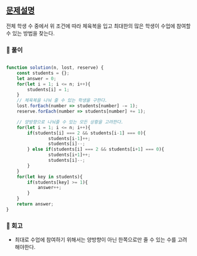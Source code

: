 ## [문제설명](https://school.programmers.co.kr/learn/courses/30/lessons/42862?language=javascript)

전체 학생 수 중에서 위 조건에 따라 체육복을 입고 최대한의 많은 학생이 수업에 참여할 수 있는 방법을 찾는다.

### 📝 풀이

```javaScript

function solution(n, lost, reserve) {
    const students = {};
    let answer = 0;
    for(let i = 1; i <= n; i++){
        students[i] = 1;
    }
    // 체육복을 나눠 줄 수 있는 학생을 구한다.
    lost.forEach(number => students[number] -= 1);
    reserve.forEach(number => students[number] += 1);

    // 양방향으로 나눠줄 수 있는 모든 상황을 고려한다.
    for(let i = 1; i <= n; i++){
        if(students[i] === 2 && students[i-1] === 0){
                students[i-1]++;
                students[i]--;
        } else if(students[i] === 2 && students[i+1] === 0){
                students[i+1]++;
                students[i]--;
        }
    }
    for(let key in students){
        if(students[key] >= 1){
            answer++;
        }
    }
    return answer;
}
```

### 📝 회고

- 최대로 수업에 참여하기 위해서는 양방향이 아닌 한쪽으로만 줄 수 있는 수를 고려해야한다.
